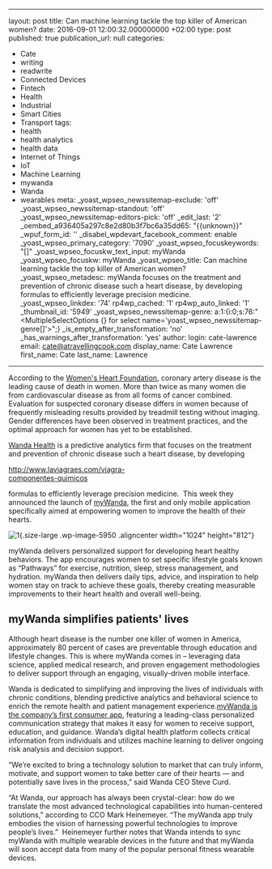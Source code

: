   - --
layout: post
title: Can machine learning tackle the top killer of American women?
date: 2016-09-01 12:00:32.000000000 +02:00
type: post
published: true
publication_url: null
categories:
  - Cate
  - writing
  - readwrite
  - Connected Devices
  - Fintech
  - Health
  - Industrial
  - Smart Cities
  - Transport
tags:
  - health
  - health analytics
  - health data
  - Internet of Things
  - IoT
  - Machine Learning
  - mywanda
  - Wanda
  - wearables
meta:
  _yoast_wpseo_newssitemap-exclude: 'off'
  _yoast_wpseo_newssitemap-standout: 'off'
  _yoast_wpseo_newssitemap-editors-pick: 'off'
  _edit_last: '2'
  _oembed_a936405a297c8e2d80b3f7bc6a35dd65: "{{unknown}}"
  _wpuf_form_id: ''
  _disabel_wpdevart_facebook_comment: enable
  _yoast_wpseo_primary_category: '7090'
  _yoast_wpseo_focuskeywords: "[]"
  _yoast_wpseo_focuskw_text_input: myWanda
  _yoast_wpseo_focuskw: myWanda
  _yoast_wpseo_title: Can machine learning tackle the top killer of American women?
  _yoast_wpseo_metadesc: myWanda focuses on the treatment and prevention of chronic
    disease such a heart disease, by developing formulas to efficiently leverage precision
    medicine.
  _yoast_wpseo_linkdex: '74'
  rp4wp_cached: '1'
  rp4wp_auto_linked: '1'
  _thumbnail_id: '5949'
  _yoast_wpseo_newssitemap-genre: a:1:{i:0;s:76:"<MultipleSelectOptions {} for select
    name='yoast_wpseo_newssitemap-genre[]'>";}
  _is_empty_after_transformation: 'no'
  _has_warnings_after_transformation: 'yes'
author:
  login: cate-lawrence
  email: cate@atravellingcook.com
  display_name: Cate Lawrence
  first_name: Cate
  last_name: Lawrence
---
According to the [Women's Heart
Foundation](http://www.womensheart.org/content/HeartDisease/gender_differences.asp), coronary
artery disease is the leading cause of death in women. More than twice
as many women die from cardiovascular disease as from all forms of
cancer combined. Evaluation for suspected coronary disease differs in
women because of frequently misleading results provided by treadmill
testing without imaging. Gender differences have been observed in
treatment practices, and the optimal approach for women has yet to be
established.

[Wanda Health](http://yourwanda.com/) is a predictive analytics firm
that focuses on the treatment and prevention of chronic disease such a
heart disease, by developing

<div id="kRy9OcUIp" style="width: 311px">

<http://www.laviagraes.com/viagra-componentes-quimicos>

</div>

formulas to efficiently leverage precision medicine.  This week they
announced the launch of
[myWanda](https://itunes.apple.com/us/app/mywanda/id1125216315?ls=1&mt=8),
the first and only mobile application specifically aimed at empowering
women to improve the health of their hearts.

![1](rw-import/1-1024x812.png){.size-large
.wp-image-5950 .aligncenter width="1024" height="812"}

myWanda delivers personalized support for developing heart healthy
behaviors. The app encourages women to set specific lifestyle goals
known as “Pathways” for exercise, nutrition, sleep, stress management,
and hydration. myWanda then delivers daily tips, advice, and inspiration
to help women stay on track to achieve these goals, thereby creating
measurable improvements to their heart health and overall well-being.

myWanda simplifies patients' lives
----------------------------------

Although heart disease is the number one killer of women in America,
approximately 80 percent of cases are preventable through education and
lifestyle changes. This is where myWanda comes in – leveraging data
science, applied medical research, and proven engagement methodologies
to deliver support through an engaging, visually-driven mobile
interface.

Wanda is dedicated to simplifying and improving the lives of individuals
with chronic conditions, blending predictive analytics and behavioral
science to enrich the remote health and patient management
experience.[myWanda is the company’s first consumer
app](https://itunes.apple.com/us/app/mywanda/id1125216315?ls=1&mt=8),
featuring a leading-class personalized communication strategy that makes
it easy for women to receive support, education, and guidance. Wanda’s
digital health platform collects critical information from individuals
and utilizes machine learning to deliver ongoing risk analysis and
decision support.

“We’re excited to bring a technology solution to market that can truly
inform, motivate, and support women to take better care of their hearts
— and potentially save lives in the process,” said Wanda CEO Steve Curd.

“At Wanda, our approach has always been crystal-clear: how do we
translate the most advanced technological capabilities into
human-centered solutions,” according to CCO Mark Heinemeyer. “The
myWanda app truly embodies the vision of harnessing powerful
technologies to improve people’s lives.”  Heinemeyer further notes that
Wanda intends to sync myWanda with multiple wearable devices in the
future and that myWanda will soon accept data from many of the popular
personal fitness wearable devices.
